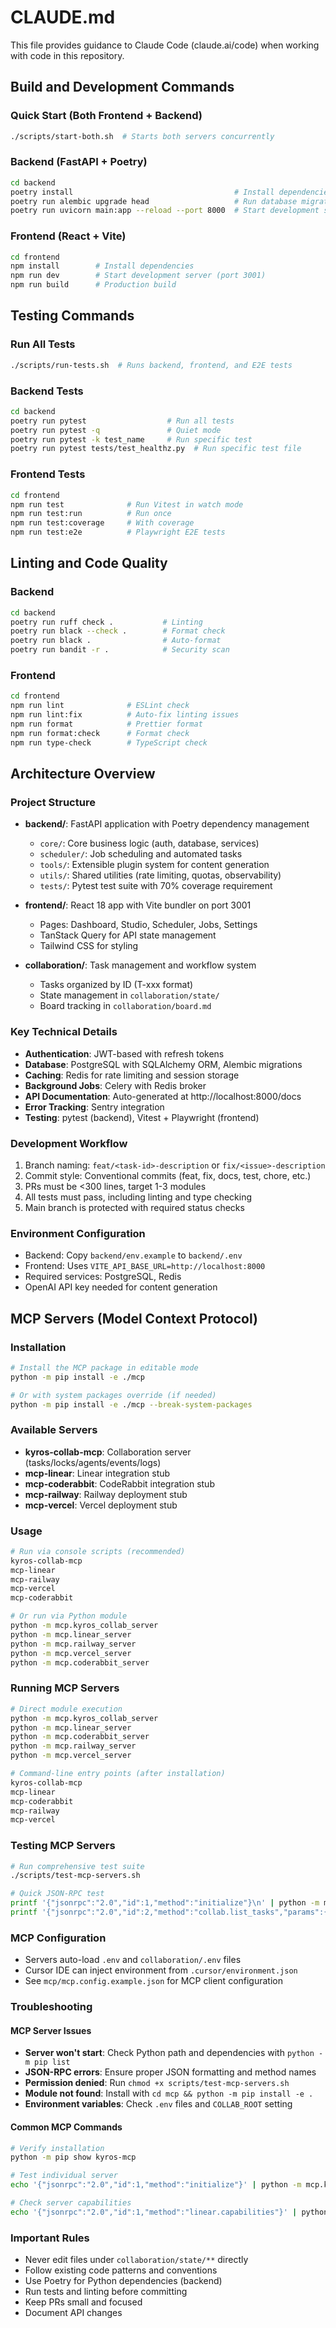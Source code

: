 # CLAUDE.md

This file provides guidance to Claude Code (claude.ai/code) when working with code in this repository.

## Build and Development Commands

### Quick Start (Both Frontend + Backend)
```bash
./scripts/start-both.sh  # Starts both servers concurrently
```

### Backend (FastAPI + Poetry)
```bash
cd backend
poetry install                                    # Install dependencies
poetry run alembic upgrade head                   # Run database migrations
poetry run uvicorn main:app --reload --port 8000  # Start development server
```

### Frontend (React + Vite)
```bash
cd frontend
npm install        # Install dependencies
npm run dev        # Start development server (port 3001)
npm run build      # Production build
```

## Testing Commands

### Run All Tests
```bash
./scripts/run-tests.sh  # Runs backend, frontend, and E2E tests
```

### Backend Tests
```bash
cd backend
poetry run pytest                  # Run all tests
poetry run pytest -q               # Quiet mode
poetry run pytest -k test_name     # Run specific test
poetry run pytest tests/test_healthz.py  # Run specific test file
```

### Frontend Tests
```bash
cd frontend
npm run test              # Run Vitest in watch mode
npm run test:run          # Run once
npm run test:coverage     # With coverage
npm run test:e2e          # Playwright E2E tests
```

## Linting and Code Quality

### Backend
```bash
cd backend
poetry run ruff check .           # Linting
poetry run black --check .        # Format check
poetry run black .                # Auto-format
poetry run bandit -r .            # Security scan
```

### Frontend
```bash
cd frontend
npm run lint              # ESLint check
npm run lint:fix          # Auto-fix linting issues
npm run format            # Prettier format
npm run format:check      # Format check
npm run type-check        # TypeScript check
```

## Architecture Overview

### Project Structure
- **backend/**: FastAPI application with Poetry dependency management
  - `core/`: Core business logic (auth, database, services)
  - `scheduler/`: Job scheduling and automated tasks
  - `tools/`: Extensible plugin system for content generation
  - `utils/`: Shared utilities (rate limiting, quotas, observability)
  - `tests/`: Pytest test suite with 70% coverage requirement
  
- **frontend/**: React 18 app with Vite bundler on port 3001
  - Pages: Dashboard, Studio, Scheduler, Jobs, Settings
  - TanStack Query for API state management
  - Tailwind CSS for styling
  
- **collaboration/**: Task management and workflow system
  - Tasks organized by ID (T-xxx format)
  - State management in `collaboration/state/`
  - Board tracking in `collaboration/board.md`

### Key Technical Details
- **Authentication**: JWT-based with refresh tokens
- **Database**: PostgreSQL with SQLAlchemy ORM, Alembic migrations
- **Caching**: Redis for rate limiting and session storage
- **Background Jobs**: Celery with Redis broker
- **API Documentation**: Auto-generated at http://localhost:8000/docs
- **Error Tracking**: Sentry integration
- **Testing**: pytest (backend), Vitest + Playwright (frontend)

### Development Workflow
1. Branch naming: `feat/<task-id>-description` or `fix/<issue>-description`
2. Commit style: Conventional commits (feat, fix, docs, test, chore, etc.)
3. PRs must be <300 lines, target 1-3 modules
4. All tests must pass, including linting and type checking
5. Main branch is protected with required status checks

### Environment Configuration
- Backend: Copy `backend/env.example` to `backend/.env`
- Frontend: Uses `VITE_API_BASE_URL=http://localhost:8000`
- Required services: PostgreSQL, Redis
- OpenAI API key needed for content generation

## MCP Servers (Model Context Protocol)

### Installation
```bash
# Install the MCP package in editable mode
python -m pip install -e ./mcp

# Or with system packages override (if needed)
python -m pip install -e ./mcp --break-system-packages
```

### Available Servers
- **kyros-collab-mcp**: Collaboration server (tasks/locks/agents/events/logs)
- **mcp-linear**: Linear integration stub
- **mcp-coderabbit**: CodeRabbit integration stub  
- **mcp-railway**: Railway deployment stub
- **mcp-vercel**: Vercel deployment stub

### Usage
```bash
# Run via console scripts (recommended)
kyros-collab-mcp
mcp-linear
mcp-railway
mcp-vercel
mcp-coderabbit

# Or run via Python module
python -m mcp.kyros_collab_server
python -m mcp.linear_server
python -m mcp.railway_server
python -m mcp.vercel_server
python -m mcp.coderabbit_server
```

### Running MCP Servers
```bash
# Direct module execution
python -m mcp.kyros_collab_server
python -m mcp.linear_server
python -m mcp.coderabbit_server
python -m mcp.railway_server
python -m mcp.vercel_server

# Command-line entry points (after installation)
kyros-collab-mcp
mcp-linear
mcp-coderabbit
mcp-railway
mcp-vercel
```

### Testing MCP Servers
```bash
# Run comprehensive test suite
./scripts/test-mcp-servers.sh

# Quick JSON-RPC test
printf '{"jsonrpc":"2.0","id":1,"method":"initialize"}\n' | python -m mcp.kyros_collab_server
printf '{"jsonrpc":"2.0","id":2,"method":"collab.list_tasks","params":{}}\n' | python -m mcp.kyros_collab_server
```

### MCP Configuration
- Servers auto-load `.env` and `collaboration/.env` files
- Cursor IDE can inject environment from `.cursor/environment.json`
- See `mcp/mcp.config.example.json` for MCP client configuration

### Troubleshooting

#### MCP Server Issues
- **Server won't start**: Check Python path and dependencies with `python -m pip list`
- **JSON-RPC errors**: Ensure proper JSON formatting and method names
- **Permission denied**: Run `chmod +x scripts/test-mcp-servers.sh`
- **Module not found**: Install with `cd mcp && python -m pip install -e .`
- **Environment variables**: Check `.env` files and `COLLAB_ROOT` setting

#### Common MCP Commands
```bash
# Verify installation
python -m pip show kyros-mcp

# Test individual server
echo '{"jsonrpc":"2.0","id":1,"method":"initialize"}' | python -m mcp.kyros_collab_server

# Check server capabilities
echo '{"jsonrpc":"2.0","id":1,"method":"linear.capabilities"}' | python -m mcp.linear_server
```

### Important Rules
- Never edit files under `collaboration/state/**` directly
- Follow existing code patterns and conventions
- Use Poetry for Python dependencies (backend)
- Run tests and linting before committing
- Keep PRs small and focused
- Document API changes